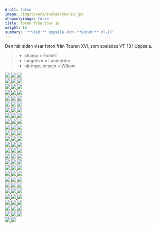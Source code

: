 ```yaml
---  
draft: false  
image: /img/covers/scaled/tour16.jpg  
showonlyimage: false  
title: foton från tour 16  
weight: 16  
summary: '**Stad:** Uppsala <br> **Datum:** VT-13'  
---
```


Den här sidan visar foton från Touren XVI, som spelades VT-13 i Uppsala.

> -   champ = Forsell  
> -   longdrive = Lundström  
> -   närmast-pinnen = Wibom

<div class="col-md-8"> <div class="row">  
<a href="/img/tour16/scaled/001.JPG" data-toggle="lightbox"         data-gallery="example-gallery" class="col-sm-4">
<img src="/img/tour16/thumbs/001.JPG" class="img-fluid"> </a>  
<a href="/img/tour16/scaled/002.JPG" data-toggle="lightbox"         data-gallery="example-gallery" class="col-sm-4">
<img src="/img/tour16/thumbs/002.JPG" class="img-fluid"> </a>  
<a href="/img/tour16/scaled/003.JPG" data-toggle="lightbox"         data-gallery="example-gallery" class="col-sm-4">
<img src="/img/tour16/thumbs/003.JPG" class="img-fluid"> </a> </div>
<div class="row">  
<a href="/img/tour16/scaled/004.JPG" data-toggle="lightbox"         data-gallery="example-gallery" class="col-sm-4">
<img src="/img/tour16/thumbs/004.JPG" class="img-fluid"> </a>  
<a href="/img/tour16/scaled/005.JPG" data-toggle="lightbox"         data-gallery="example-gallery" class="col-sm-4">
<img src="/img/tour16/thumbs/005.JPG" class="img-fluid"> </a>  
<a href="/img/tour16/scaled/006.JPG" data-toggle="lightbox"         data-gallery="example-gallery" class="col-sm-4">
<img src="/img/tour16/thumbs/006.JPG" class="img-fluid"> </a> </div>
<div class="row">  
<a href="/img/tour16/scaled/007.JPG" data-toggle="lightbox"         data-gallery="example-gallery" class="col-sm-4">
<img src="/img/tour16/thumbs/007.JPG" class="img-fluid"> </a>  
<a href="/img/tour16/scaled/008.JPG" data-toggle="lightbox"         data-gallery="example-gallery" class="col-sm-4">
<img src="/img/tour16/thumbs/008.JPG" class="img-fluid"> </a>  
<a href="/img/tour16/scaled/009.JPG" data-toggle="lightbox"         data-gallery="example-gallery" class="col-sm-4">
<img src="/img/tour16/thumbs/009.JPG" class="img-fluid"> </a> </div>
<div class="row">  
<a href="/img/tour16/scaled/010.JPG" data-toggle="lightbox"         data-gallery="example-gallery" class="col-sm-4">
<img src="/img/tour16/thumbs/010.JPG" class="img-fluid"> </a>  
<a href="/img/tour16/scaled/011.JPG" data-toggle="lightbox"         data-gallery="example-gallery" class="col-sm-4">
<img src="/img/tour16/thumbs/011.JPG" class="img-fluid"> </a>  
<a href="/img/tour16/scaled/012.JPG" data-toggle="lightbox"         data-gallery="example-gallery" class="col-sm-4">
<img src="/img/tour16/thumbs/012.JPG" class="img-fluid"> </a> </div>
<div class="row">  
<a href="/img/tour16/scaled/013.JPG" data-toggle="lightbox"         data-gallery="example-gallery" class="col-sm-4">
<img src="/img/tour16/thumbs/013.JPG" class="img-fluid"> </a>  
<a href="/img/tour16/scaled/014.JPG" data-toggle="lightbox"         data-gallery="example-gallery" class="col-sm-4">
<img src="/img/tour16/thumbs/014.JPG" class="img-fluid"> </a>  
<a href="/img/tour16/scaled/015.JPG" data-toggle="lightbox"         data-gallery="example-gallery" class="col-sm-4">
<img src="/img/tour16/thumbs/015.JPG" class="img-fluid"> </a> </div>
<div class="row">  
<a href="/img/tour16/scaled/016.JPG" data-toggle="lightbox"         data-gallery="example-gallery" class="col-sm-4">
<img src="/img/tour16/thumbs/016.JPG" class="img-fluid"> </a>  
<a href="/img/tour16/scaled/017.JPG" data-toggle="lightbox"         data-gallery="example-gallery" class="col-sm-4">
<img src="/img/tour16/thumbs/017.JPG" class="img-fluid"> </a>  
<a href="/img/tour16/scaled/018.JPG" data-toggle="lightbox"         data-gallery="example-gallery" class="col-sm-4">
<img src="/img/tour16/thumbs/018.JPG" class="img-fluid"> </a> </div>
<div class="row">  
<a href="/img/tour16/scaled/019.JPG" data-toggle="lightbox"         data-gallery="example-gallery" class="col-sm-4">
<img src="/img/tour16/thumbs/019.JPG" class="img-fluid"> </a>  
<a href="/img/tour16/scaled/020.JPG" data-toggle="lightbox"         data-gallery="example-gallery" class="col-sm-4">
<img src="/img/tour16/thumbs/020.JPG" class="img-fluid"> </a>  
<a href="/img/tour16/scaled/021.JPG" data-toggle="lightbox"         data-gallery="example-gallery" class="col-sm-4">
<img src="/img/tour16/thumbs/021.JPG" class="img-fluid"> </a> </div>
<div class="row">  
<a href="/img/tour16/scaled/022.JPG" data-toggle="lightbox"         data-gallery="example-gallery" class="col-sm-4">
<img src="/img/tour16/thumbs/022.JPG" class="img-fluid"> </a>  
<a href="/img/tour16/scaled/023.JPG" data-toggle="lightbox"         data-gallery="example-gallery" class="col-sm-4">
<img src="/img/tour16/thumbs/023.JPG" class="img-fluid"> </a>  
<a href="/img/tour16/scaled/024.JPG" data-toggle="lightbox"         data-gallery="example-gallery" class="col-sm-4">
<img src="/img/tour16/thumbs/024.JPG" class="img-fluid"> </a> </div>
<div class="row">  
<a href="/img/tour16/scaled/025.JPG" data-toggle="lightbox"         data-gallery="example-gallery" class="col-sm-4">
<img src="/img/tour16/thumbs/025.JPG" class="img-fluid"> </a>  
<a href="/img/tour16/scaled/026.JPG" data-toggle="lightbox"         data-gallery="example-gallery" class="col-sm-4">
<img src="/img/tour16/thumbs/026.JPG" class="img-fluid"> </a>  
<a href="/img/tour16/scaled/027.JPG" data-toggle="lightbox"         data-gallery="example-gallery" class="col-sm-4">
<img src="/img/tour16/thumbs/027.JPG" class="img-fluid"> </a> </div>
<div class="row">  
<a href="/img/tour16/scaled/028.JPG" data-toggle="lightbox"         data-gallery="example-gallery" class="col-sm-4">
<img src="/img/tour16/thumbs/028.JPG" class="img-fluid"> </a>  
<a href="/img/tour16/scaled/029.JPG" data-toggle="lightbox"         data-gallery="example-gallery" class="col-sm-4">
<img src="/img/tour16/thumbs/029.JPG" class="img-fluid"> </a>  
<a href="/img/tour16/scaled/030.JPG" data-toggle="lightbox"         data-gallery="example-gallery" class="col-sm-4">
<img src="/img/tour16/thumbs/030.JPG" class="img-fluid"> </a> </div>
<div class="row">  
<a href="/img/tour16/scaled/031.JPG" data-toggle="lightbox"         data-gallery="example-gallery" class="col-sm-4">
<img src="/img/tour16/thumbs/031.JPG" class="img-fluid"> </a>  
<a href="/img/tour16/scaled/032.JPG" data-toggle="lightbox"         data-gallery="example-gallery" class="col-sm-4">
<img src="/img/tour16/thumbs/032.JPG" class="img-fluid"> </a>  
<a href="/img/tour16/scaled/033.JPG" data-toggle="lightbox"         data-gallery="example-gallery" class="col-sm-4">
<img src="/img/tour16/thumbs/033.JPG" class="img-fluid"> </a> </div>
<div class="row">  
<a href="/img/tour16/scaled/034.JPG" data-toggle="lightbox"         data-gallery="example-gallery" class="col-sm-4">
<img src="/img/tour16/thumbs/034.JPG" class="img-fluid"> </a>  
<a href="/img/tour16/scaled/035.JPG" data-toggle="lightbox"         data-gallery="example-gallery" class="col-sm-4">
<img src="/img/tour16/thumbs/035.JPG" class="img-fluid"> </a>  
<a href="/img/tour16/scaled/036.JPG" data-toggle="lightbox"         data-gallery="example-gallery" class="col-sm-4">
<img src="/img/tour16/thumbs/036.JPG" class="img-fluid"> </a> </div>
<div class="row">  
<a href="/img/tour16/scaled/037.JPG" data-toggle="lightbox"         data-gallery="example-gallery" class="col-sm-4">
<img src="/img/tour16/thumbs/037.JPG" class="img-fluid"> </a>  
<a href="/img/tour16/scaled/038.JPG" data-toggle="lightbox"         data-gallery="example-gallery" class="col-sm-4">
<img src="/img/tour16/thumbs/038.JPG" class="img-fluid"> </a>  
<a href="/img/tour16/scaled/039.JPG" data-toggle="lightbox"         data-gallery="example-gallery" class="col-sm-4">
<img src="/img/tour16/thumbs/039.JPG" class="img-fluid"> </a> </div>
<div class="row">  
<a href="/img/tour16/scaled/040.JPG" data-toggle="lightbox"         data-gallery="example-gallery" class="col-sm-4">
<img src="/img/tour16/thumbs/040.JPG" class="img-fluid"> </a>  
<a href="/img/tour16/scaled/041.JPG" data-toggle="lightbox"         data-gallery="example-gallery" class="col-sm-4">
<img src="/img/tour16/thumbs/041.JPG" class="img-fluid"> </a>  
<a href="/img/tour16/scaled/042.JPG" data-toggle="lightbox"         data-gallery="example-gallery" class="col-sm-4">
<img src="/img/tour16/thumbs/042.JPG" class="img-fluid"> </a> </div>
<div class="row">  
<a href="/img/tour16/scaled/043.JPG" data-toggle="lightbox"         data-gallery="example-gallery" class="col-sm-4">
<img src="/img/tour16/thumbs/043.JPG" class="img-fluid"> </a>  
<a href="/img/tour16/scaled/044.JPG" data-toggle="lightbox"         data-gallery="example-gallery" class="col-sm-4">
<img src="/img/tour16/thumbs/044.JPG" class="img-fluid"> </a>  
<a href="/img/tour16/scaled/045.JPG" data-toggle="lightbox"         data-gallery="example-gallery" class="col-sm-4">
<img src="/img/tour16/thumbs/045.JPG" class="img-fluid"> </a> </div>
<div class="row">  
<a href="/img/tour16/scaled/046.JPG" data-toggle="lightbox"         data-gallery="example-gallery" class="col-sm-4">
<img src="/img/tour16/thumbs/046.JPG" class="img-fluid"> </a>  
<a href="/img/tour16/scaled/047.JPG" data-toggle="lightbox"         data-gallery="example-gallery" class="col-sm-4">
<img src="/img/tour16/thumbs/047.JPG" class="img-fluid"> </a>  
<a href="/img/tour16/scaled/048.JPG" data-toggle="lightbox"         data-gallery="example-gallery" class="col-sm-4">
<img src="/img/tour16/thumbs/048.JPG" class="img-fluid"> </a> </div>
<div class="row">  
<a href="/img/tour16/scaled/049.JPG" data-toggle="lightbox"         data-gallery="example-gallery" class="col-sm-4">
<img src="/img/tour16/thumbs/049.JPG" class="img-fluid"> </a>  
<a href="/img/tour16/scaled/050.JPG" data-toggle="lightbox"         data-gallery="example-gallery" class="col-sm-4">
<img src="/img/tour16/thumbs/050.JPG" class="img-fluid"> </a>  
<a href="/img/tour16/scaled/051.JPG" data-toggle="lightbox"         data-gallery="example-gallery" class="col-sm-4">
<img src="/img/tour16/thumbs/051.JPG" class="img-fluid"> </a> </div>
<div class="row">  
<a href="/img/tour16/scaled/052.JPG" data-toggle="lightbox"         data-gallery="example-gallery" class="col-sm-4">
<img src="/img/tour16/thumbs/052.JPG" class="img-fluid"> </a>  
<a href="/img/tour16/scaled/053.JPG" data-toggle="lightbox"         data-gallery="example-gallery" class="col-sm-4">
<img src="/img/tour16/thumbs/053.JPG" class="img-fluid"> </a>  
<a href="/img/tour16/scaled/054.JPG" data-toggle="lightbox"         data-gallery="example-gallery" class="col-sm-4">
<img src="/img/tour16/thumbs/054.JPG" class="img-fluid"> </a> </div>
<div class="row">  
<a href="/img/tour16/scaled/055.JPG" data-toggle="lightbox"         data-gallery="example-gallery" class="col-sm-4">
<img src="/img/tour16/thumbs/055.JPG" class="img-fluid"> </a>  
<a href="/img/tour16/scaled/056.JPG" data-toggle="lightbox"         data-gallery="example-gallery" class="col-sm-4">
<img src="/img/tour16/thumbs/056.JPG" class="img-fluid"> </a>  
<a href="/img/tour16/scaled/057.JPG" data-toggle="lightbox"         data-gallery="example-gallery" class="col-sm-4">
<img src="/img/tour16/thumbs/057.JPG" class="img-fluid"> </a> </div>
<div class="row">  
<a href="/img/tour16/scaled/058.JPG" data-toggle="lightbox"         data-gallery="example-gallery" class="col-sm-4">
<img src="/img/tour16/thumbs/058.JPG" class="img-fluid"> </a>  
<a href="/img/tour16/scaled/059.JPG" data-toggle="lightbox"         data-gallery="example-gallery" class="col-sm-4">
<img src="/img/tour16/thumbs/059.JPG" class="img-fluid"> </a>  
<a href="/img/tour16/scaled/060.JPG" data-toggle="lightbox"         data-gallery="example-gallery" class="col-sm-4">
<img src="/img/tour16/thumbs/060.JPG" class="img-fluid"> </a> </div>
<div class="row">  
<a href="/img/tour16/scaled/061.JPG" data-toggle="lightbox"         data-gallery="example-gallery" class="col-sm-4">
<img src="/img/tour16/thumbs/061.JPG" class="img-fluid"> </a>  
<a href="/img/tour16/scaled/062.JPG" data-toggle="lightbox"         data-gallery="example-gallery" class="col-sm-4">
<img src="/img/tour16/thumbs/062.JPG" class="img-fluid"> </a>  
<a href="/img/tour16/scaled/063.JPG" data-toggle="lightbox"         data-gallery="example-gallery" class="col-sm-4">
<img src="/img/tour16/thumbs/063.JPG" class="img-fluid"> </a> </div>
<div class="row">  
<a href="/img/tour16/scaled/064.JPG" data-toggle="lightbox"         data-gallery="example-gallery" class="col-sm-4">
<img src="/img/tour16/thumbs/064.JPG" class="img-fluid"> </a>  
<a href="/img/tour16/scaled/065.JPG" data-toggle="lightbox"         data-gallery="example-gallery" class="col-sm-4">
<img src="/img/tour16/thumbs/065.JPG" class="img-fluid"> </a>  
<a href="/img/tour16/scaled/066.JPG" data-toggle="lightbox"         data-gallery="example-gallery" class="col-sm-4">
<img src="/img/tour16/thumbs/066.JPG" class="img-fluid"> </a> </div>
<div class="row">  
<a href="/img/tour16/scaled/067.JPG" data-toggle="lightbox"         data-gallery="example-gallery" class="col-sm-4">
<img src="/img/tour16/thumbs/067.JPG" class="img-fluid"> </a>  
<a href="/img/tour16/scaled/068.JPG" data-toggle="lightbox"         data-gallery="example-gallery" class="col-sm-4">
<img src="/img/tour16/thumbs/068.JPG" class="img-fluid"> </a>  
<a href="/img/tour16/scaled/069.JPG" data-toggle="lightbox"         data-gallery="example-gallery" class="col-sm-4">
<img src="/img/tour16/thumbs/069.JPG" class="img-fluid"> </a> </div>
<div class="row">  
<a href="/img/tour16/scaled/070.JPG" data-toggle="lightbox"         data-gallery="example-gallery" class="col-sm-4">
<img src="/img/tour16/thumbs/070.JPG" class="img-fluid"> </a>  
<a href="/img/tour16/scaled/071.JPG" data-toggle="lightbox"         data-gallery="example-gallery" class="col-sm-4">
<img src="/img/tour16/thumbs/071.JPG" class="img-fluid"> </a>  
<a href="/img/tour16/scaled/072.JPG" data-toggle="lightbox"         data-gallery="example-gallery" class="col-sm-4">
<img src="/img/tour16/thumbs/072.JPG" class="img-fluid"> </a> </div>
<div class="row">  
<a href="/img/tour16/scaled/073.JPG" data-toggle="lightbox"         data-gallery="example-gallery" class="col-sm-4">
<img src="/img/tour16/thumbs/073.JPG" class="img-fluid"> </a>  
<a href="/img/tour16/scaled/074.JPG" data-toggle="lightbox"         data-gallery="example-gallery" class="col-sm-4">
<img src="/img/tour16/thumbs/074.JPG" class="img-fluid"> </a>  
<a href="/img/tour16/scaled/075.JPG" data-toggle="lightbox"         data-gallery="example-gallery" class="col-sm-4">
<img src="/img/tour16/thumbs/075.JPG" class="img-fluid"> </a> </div>
<div class="row">  
<a href="/img/tour16/scaled/076.JPG" data-toggle="lightbox"         data-gallery="example-gallery" class="col-sm-4">
<img src="/img/tour16/thumbs/076.JPG" class="img-fluid"> </a>  
<a href="/img/tour16/scaled/077.JPG" data-toggle="lightbox"         data-gallery="example-gallery" class="col-sm-4">
<img src="/img/tour16/thumbs/077.JPG" class="img-fluid"> </a> </div>
</div>
